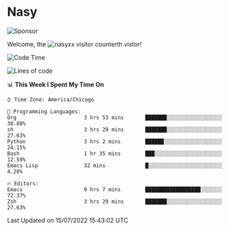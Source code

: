 # Nasy

<!--
<p align="center">
<img height="200" src="https://github-readme-stats.vercel.app/api?username=nasyxx&count_private=true&show_icons=true&theme=dracula&include_all_commits=true"/>
<img height="200" src="https://github-readme-stats.vercel.app/api/top-langs/?username=nasyxx&theme=dracula&hide=html,jupyter+notebook&count_private=true&show_icons=true"/>
</p>

  
----------------
-->

![Sponsor](https://img.shields.io/static/v1.svg?label=Sponsor&message=%E2%9D%A4&logo=GitHub&style=flat&color=pink)
 
Welcome, the ![nasyxx visitor counter](https://count.getloli.com/get/@nasyxx?theme=rule34)th vistor!
 
<!--START_SECTION:waka-->
![Code Time](http://img.shields.io/badge/Code%20Time-2%2C516%20hrs%2047%20mins-blue)

![Lines of code](https://img.shields.io/badge/From%20Hello%20World%20I%27ve%20Written-5%20Million%20lines%20of%20code-blue)

📊 **This Week I Spent My Time On** 

```text
⌚︎ Time Zone: America/Chicago

💬 Programming Languages: 
Org                      3 hrs 53 mins       ███████░░░░░░░░░░░░░░░░░░   30.88% 
sh                       3 hrs 29 mins       ███████░░░░░░░░░░░░░░░░░░   27.63% 
Python                   3 hrs 2 mins        ██████░░░░░░░░░░░░░░░░░░░   24.15% 
Bash                     1 hr 35 mins        ███░░░░░░░░░░░░░░░░░░░░░░   12.59% 
Emacs Lisp               32 mins             █░░░░░░░░░░░░░░░░░░░░░░░░   4.28%

🔥 Editors: 
Emacs                    9 hrs 7 mins        ██████████████████░░░░░░░   72.37% 
Zsh                      3 hrs 29 mins       ███████░░░░░░░░░░░░░░░░░░   27.63%

```


 Last Updated on 15/07/2022 15:43:02 UTC
<!--END_SECTION:waka-->

<!-- ![visitors](https://visitor-badge.laobi.icu/badge?page_id=nasyxx.nasyxx) -->
